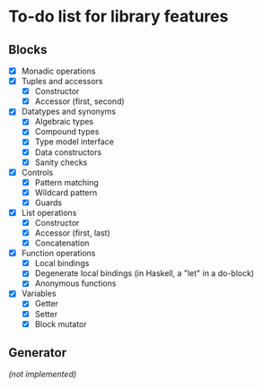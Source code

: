 # To-do list for library features
## Blocks
- [x] Monadic operations
- [x] Tuples and accessors
  - [x] Constructor
  - [x] Accessor (first, second)
- [x] Datatypes and synonyms
  - [x] Algebraic types
  - [x] Compound types
  - [x] Type model interface
  - [x] Data constructors
  - [x] Sanity checks
- [x] Controls
  - [x] Pattern matching
  - [x] Wildcard pattern
  - [x] Guards
- [x] List operations
  - [x] Constructor
  - [x] Accessor (first, last)
  - [x] Concatenation
- [x] Function operations
  - [x] Local bindings
  - [x] Degenerate local bindings (in Haskell, a "let" in a do-block)
  - [x] Anonymous functions
- [x] Variables
  - [x] Getter
  - [x] Setter
  - [x] Block mutator

## Generator
*(not implemented)*
